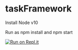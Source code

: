 # taskFramework

Install Node v10

Run as npm install and npm start


[![Run on Repl.it](https://repl.it/badge/github/pshashanka/taskFramework)](https://repl.it/github/pshashanka/taskFramework)